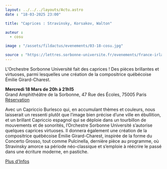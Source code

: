 ```yaml
---
layout: ../../../layouts/Actu.astro
date : "18-03-2025 23:00"

title: "Caprices : Stravinsky, Korsakov, Walton"

auteur :
  - cosu

image : "/assets/fildactus/evenements/03-18-cosu.jpg"

source : "https://lettres.sorbonne-universite.fr/evenements/france-irlande"
---
```


L'Orchestre Sorbonne Université fait des caprices ! Des pièces brillantes et virtuoses, parmi lesquelles une création de la compositrice québécoise Émilie Girard-Charest.

__Mercredi 18 Mars de 20h à 21h15__  
Grand Amphithéâtre de la Sorbonne, 47 Rue des Écoles, 75005 Paris  
[Réservation](https://www.billetweb.fr/caprices1)

Avec un Capriccio Burlesco qui, en accumulant thèmes et couleurs, nous laisserait un ressenti plutôt que l’image bien précise d’une ville en ébullition, et un brillant Capriccio espagnol qui se déploie dans un tourbillon de mouvements et de sonorités, l’Orchestre Sorbonne Université s’autorise quelques caprices virtuoses. Il donnera également une création de la compositrice québécoise Émilie Girard-Charest, inspirée de la forme du Concerto Grosso, tout comme Pulcinella, dernière pièce au programme, où Stravinsky amorce sa période néo-classique et s’emploie à réécrire le passé dans une écriture moderne, en pastiche.

[Plus d'Infos](https://lettres.sorbonne-universite.fr/evenements/caprices-stravinsky-korsakov-walton)